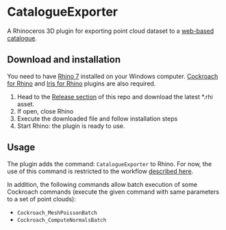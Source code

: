 # CatalogueExporter

A Rhinoceros 3D plugin for exporting point cloud dataset to a [web-based catalogue](https://github.com/ibois-epfl/catalogue-explorer).

## Download and installation

You need to have [Rhino 7](https://www.rhino3d.com) installed on your Windows computer. [Cockroach for Rhino](https://www.food4rhino.com/en/app/cockroach) and [Iris for Rhino](https://www.food4rhino.com/en/app/iris-export-rhino-models-web) plugins are also required.

1. Head to the [Release section](https://github.com/ibois-epfl/catalogue-exporter/releases/) of this repo and download the latest *.rhi asset.
2. If open, close Rhino
3. Execute the downloaded file and follow installation steps
4. Start Rhino: the plugin is ready to use.

## Usage

The plugin adds the command: `CatalogueExporter` to Rhino. For now, the use of this command is restricted to the workflow [described here](https://github.com/ibois-epfl/eesd-ibois-scanned-stones-dataset).

In addition, the following commands allow batch execution of some Cockroach commands (execute the given command with same parameters to a set of point clouds):
- `Cockroach_MeshPoissonBatch`
- `Cockroach_ComputeNormalsBatch`